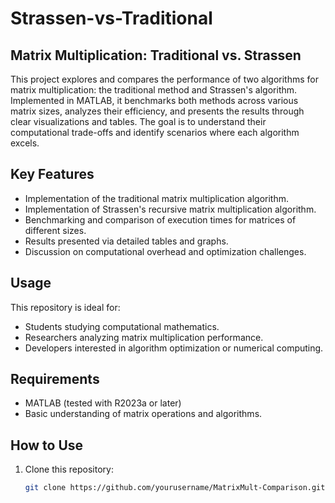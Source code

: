 # Strassen-vs-Traditional
## Matrix Multiplication: Traditional vs. Strassen
This project explores and compares the performance of two algorithms for matrix multiplication: the traditional method and Strassen's algorithm. Implemented in MATLAB, it benchmarks both methods across various matrix sizes, analyzes their efficiency, and presents the results through clear visualizations and tables. The goal is to understand their computational trade-offs and identify scenarios where each algorithm excels.

## Key Features
- Implementation of the traditional matrix multiplication algorithm.
- Implementation of Strassen's recursive matrix multiplication algorithm.
- Benchmarking and comparison of execution times for matrices of different sizes.
- Results presented via detailed tables and graphs.
- Discussion on computational overhead and optimization challenges.

## Usage
This repository is ideal for:
- Students studying computational mathematics.
- Researchers analyzing matrix multiplication performance.
- Developers interested in algorithm optimization or numerical computing.

## Requirements
- MATLAB (tested with R2023a or later)
- Basic understanding of matrix operations and algorithms.

## How to Use
1. Clone this repository:
   ```bash
   git clone https://github.com/yourusername/MatrixMult-Comparison.git
